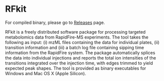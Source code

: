 # RFkit
For compiled binary, please go to [Releases](https://github.com/SLINGhub/RFkit/releases/tag/RF) page. 

RFkit is a freely distributed software package for processing targeted metabolomics data from RapidFire-MS experiments. The tool takes the following as input: (i) mzML files containing the data for individual plates, (ii) transition information and (iii) a batch log file containing sipping time information from the RapidFire system. The package automatically splices the data into individual injections and reports the total ion intensities of the transitions integrated over the injection time, with edges trimmed to yield expected peak shapes. The tool is provided as binary executables for Windows and Mac OS X (Apple Silicon). 
